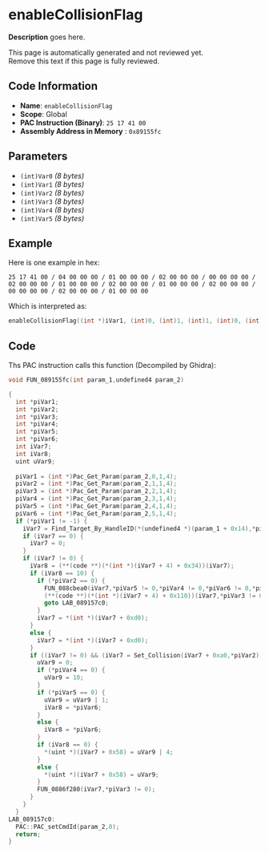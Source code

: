 # enableCollisionFlag

**Description** goes here.

This page is automatically generated and not reviewed yet.<br>Remove this text if this page is fully reviewed.

## Code Information

- **Name**: `enableCollisionFlag`
- **Scope**: Global
- **PAC Instruction (Binary)**: `25 17 41 00`
- **Assembly Address in Memory** : `0x89155fc`

## Parameters

- `(int)Var0` *(8 bytes)*
- `(int)Var1` *(8 bytes)*
- `(int)Var2` *(8 bytes)*
- `(int)Var3` *(8 bytes)*
- `(int)Var4` *(8 bytes)*
- `(int)Var5` *(8 bytes)*

## Example

Here is one example in hex:

```25 17 41 00 / 04 00 00 00 / 01 00 00 00 / 02 00 00 00 / 00 00 00 00 / 02 00 00 00 / 01 00 00 00 / 02 00 00 00 / 01 00 00 00 / 02 00 00 00 / 00 00 00 00 / 02 00 00 00 / 01 00 00 00```

Which is interpreted as:

```c
enableCollisionFlag((int *)iVar1, (int)0, (int)1, (int)1, (int)0, (int)1)
```

## Code

Ths PAC instruction calls this function (Decompiled by Ghidra):

```c
void FUN_089155fc(int param_1,undefined4 param_2)

{
  int *piVar1;
  int *piVar2;
  int *piVar3;
  int *piVar4;
  int *piVar5;
  int *piVar6;
  int iVar7;
  int iVar8;
  uint uVar9;
  
  piVar1 = (int *)Pac_Get_Param(param_2,0,1,4);
  piVar2 = (int *)Pac_Get_Param(param_2,1,1,4);
  piVar3 = (int *)Pac_Get_Param(param_2,2,1,4);
  piVar4 = (int *)Pac_Get_Param(param_2,3,1,4);
  piVar5 = (int *)Pac_Get_Param(param_2,4,1,4);
  piVar6 = (int *)Pac_Get_Param(param_2,5,1,4);
  if (*piVar1 != -1) {
    iVar7 = Find_Target_By_HandleID(*(undefined4 *)(param_1 + 0x14),*piVar1,1);
    if (iVar7 == 0) {
      iVar7 = 0;
    }
    if (iVar7 != 0) {
      iVar8 = (**(code **)(*(int *)(iVar7 + 4) + 0x34))(iVar7);
      if (iVar8 == 10) {
        if (*piVar2 == 0) {
          FUN_088cbea0(iVar7,*piVar5 != 0,*piVar4 != 0,*piVar6 != 0,*piVar4 != 0);
          (**(code **)(*(int *)(iVar7 + 4) + 0x110))(iVar7,*piVar3 != 0);
          goto LAB_089157c0;
        }
        iVar7 = *(int *)(iVar7 + 0xd0);
      }
      else {
        iVar7 = *(int *)(iVar7 + 0xd0);
      }
      if ((iVar7 != 0) && (iVar7 = Set_Collision(iVar7 + 0xa0,*piVar2), iVar7 != 0)) {
        uVar9 = 0;
        if (*piVar4 == 0) {
          uVar9 = 10;
        }
        if (*piVar5 == 0) {
          uVar9 = uVar9 | 1;
          iVar8 = *piVar6;
        }
        else {
          iVar8 = *piVar6;
        }
        if (iVar8 == 0) {
          *(uint *)(iVar7 + 0x58) = uVar9 | 4;
        }
        else {
          *(uint *)(iVar7 + 0x58) = uVar9;
        }
        FUN_0886f280(iVar7,*piVar3 != 0);
      }
    }
  }
LAB_089157c0:
  PAC::PAC_setCmdId(param_2,0);
  return;
}
```

